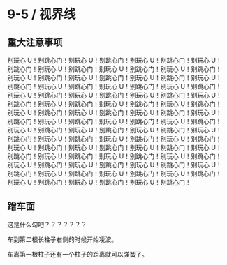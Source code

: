 # 9-5 / 视界线

## 重大注意事项

别玩心 U！别跳心门！别玩心 U！别跳心门！别玩心 U！别跳心门！别玩心 U！别跳心门！别玩心 U！别跳心门！别玩心 U！别跳心门！别玩心 U！别跳心门！别玩心 U！别跳心门！别玩心 U！别跳心门！别玩心 U！别跳心门！别玩心 U！别跳心门！别玩心 U！别跳心门！别玩心 U！别跳心门！别玩心 U！别跳心门！别玩心 U！别跳心门！别玩心 U！别跳心门！别玩心 U！别跳心门！别玩心 U！别跳心门！别玩心 U！别跳心门！别玩心 U！别跳心门！别玩心 U！别跳心门！别玩心 U！别跳心门！别玩心 U！别跳心门！别玩心 U！别跳心门！别玩心 U！别跳心门！别玩心 U！别跳心门！别玩心 U！别跳心门！别玩心 U！别跳心门！别玩心 U！别跳心门！别玩心 U！别跳心门！别玩心 U！别跳心门！别玩心 U！别跳心门！别玩心 U！别跳心门！别玩心 U！别跳心门！别玩心 U！别跳心门！别玩心 U！别跳心门！别玩心 U！别跳心门！别玩心 U！别跳心门！别玩心 U！别跳心门！别玩心 U！别跳心门！别玩心 U！别跳心门！别玩心 U！别跳心门！别玩心 U！别跳心门！别玩心 U！别跳心门！别玩心 U！别跳心门！别玩心 U！别跳心门！别玩心 U！别跳心门！别玩心 U！别跳心门！别玩心 U！别跳心门！别玩心 U！别跳心门！别玩心 U！别跳心门！别玩心 U！别跳心门！

## 蹭车面

这是什么勾吧？？？？？？？

车到第二根长柱子右侧的时候开始凌波。

车离第一根柱子还有一个柱子的距离就可以弹簧了。